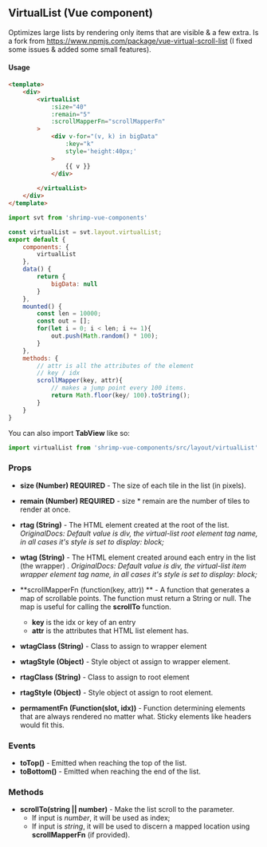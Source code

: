 ## VirtualList (Vue component)

Optimizes large lists by rendering only items that are visible & a few extra. Is a fork from https://www.npmjs.com/package/vue-virtual-scroll-list (I fixed some issues & added some small features).

#### Usage
```html
<template>
	<div>
		<virtualList
			:size="40"
			:remain="5"
			:scrollMapperFn="scrollMapperFn"
		>
			<div v-for="(v, k) in bigData"
				:key="k"
				style='height:40px;'
			>
				{{ v }}	
			</div>
			
		</virtualList>
	</div>
</template>
```

```javascript
import svt from 'shrimp-vue-components'

const virtualList = svt.layout.virtualList;
export default {
	components: {
		virtualList
	},
	data() {
		return {
			bigData: null
		}
	},
	mounted() {
		const len = 10000;
		const out = [];
		for(let i = 0; i < len; i += 1){
			out.push(Math.random() * 100);
		}
	},
	methods: {
		// attr is all the attributes of the element
		// key / idx
		scrollMapper(key, attr){
			// makes a jump point every 100 items.
			return Math.floor(key/ 100).toString();
		}
	}
}


```

You can also import **TabView** like so:
```javascript
import virtualList from 'shrimp-vue-components/src/layout/virtualList'
```

### Props
- **size (Number) REQUIRED** - The size of each tile in the list (in pixels).

- **remain (Number) REQUIRED** - size * remain are the number of tiles to render at once. 

- **rtag (String)** - The HTML element created at the root of the list. 
*OriginalDocs: Default value is div, the virtual-list root element tag name, in all cases it's style is set to display: block;*

- **wtag (String)** - The HTML element created around each entry in the list (the wrapper) . 
*OriginalDocs: Default value is div, the virtual-list item wrapper element tag name, in all cases it's style is set to display: block;*

- **scrollMapperFn (function(key, attr)) ** - A function that generates a map of scrollable points. The function must return a String or null. The map is useful for calling the **scrollTo** function.
	- **key** is the idx or key of an entry
	- **attr** is the attributes that HTML list element has.

- **wtagClass (String)** - Class to assign to wrapper element
- **wtagStyle (Object)** - Style object ot assign to wrapper element.
- **rtagClass (String)** - Class to assign to root element
- **rtagStyle (Object)** - Style object ot assign to root element.
- **permamentFn (Function(slot, idx))** - Function determining elements that are always rendered no matter what. Sticky elements like headers would fit this.

### Events
- **toTop()** - Emitted when reaching the top of the list.
- **toBottom()** - Emitted when reaching the end of the list.

### Methods
- **scrollTo(string || number)** - Make the list scroll to the parameter. 
	- If input is *number*, it will be used as index;
	- If input is *string*, it will be used to discern a mapped location using **scrollMapperFn** (if provided).
